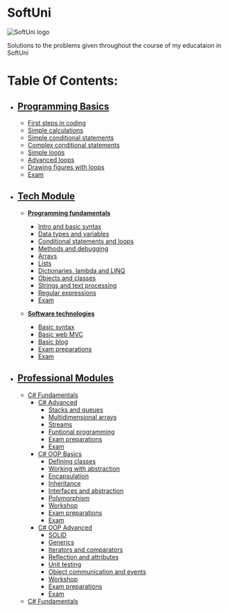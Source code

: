 # SoftUni
![SoftUni logo](https://softuni.org/Content/images/open-graph/softuni-default-og.png)

Solutions to the problems given throughout the course of my educataion in SoftUni

# Table Of Contents:

- ## [Programming Basics](https://github.com/KiroKirilov/SoftUni/tree/master/ProgrammingBasics)
  - [First steps in coding](https://github.com/KiroKirilov/SoftUni/tree/master/ProgrammingBasics/FirstStepsInCoding)
  - [Simple calculations](https://github.com/KiroKirilov/SoftUni/tree/master/ProgrammingBasics/SimpleCalculations)
  - [Simple conditional statements](https://github.com/KiroKirilov/SoftUni/tree/master/ProgrammingBasics/SimpleConditionalStatements)
  - [Complex conditional statements](https://github.com/KiroKirilov/SoftUni/tree/master/ProgrammingBasics/ComplexConditionalStatements)
  - [Simple loops](https://github.com/KiroKirilov/SoftUni/tree/master/ProgrammingBasics/SimpleLoops)
  - [Advanced loops](https://github.com/KiroKirilov/SoftUni/tree/master/ProgrammingBasics/AdvancedLoops)
  - [Drawing figures with loops](https://github.com/KiroKirilov/SoftUni/tree/master/ProgrammingBasics/DrawingFiguresWithLoops)
  - [Exam](https://github.com/KiroKirilov/SoftUni/tree/master/ProgrammingBasics/Exam)
  
 - ## [Tech Module](https://github.com/KiroKirilov/SoftUni/tree/master/TechModule)
    - **[Programming fundamentals](https://github.com/KiroKirilov/SoftUni/tree/master/TechModule/ProgrammingFundamentals)**
      - [Intro and basic syntax](https://github.com/KiroKirilov/SoftUni/tree/master/TechModule/ProgrammingFundamentals/IntroAndBasicSyntax)
      - [Data types and variables](https://github.com/KiroKirilov/SoftUni/tree/master/TechModule/ProgrammingFundamentals/DataTypesAndVariables)
      - [Conditional statements and loops](https://github.com/KiroKirilov/SoftUni/tree/master/TechModule/ProgrammingFundamentals/ConditionalStatementsAndLoops)
      - [Methods and debugging](https://github.com/KiroKirilov/SoftUni/tree/master/TechModule/ProgrammingFundamentals/MethodsAndDebugging)
      - [Arrays](https://github.com/KiroKirilov/SoftUni/tree/master/TechModule/ProgrammingFundamentals/Arrays)
      - [Lists](https://github.com/KiroKirilov/SoftUni/tree/master/TechModule/ProgrammingFundamentals/Lists)
      - [Dictionaries, lambda and LINQ](https://github.com/KiroKirilov/SoftUni/tree/master/TechModule/ProgrammingFundamentals/DictionariesLambdaAndLINQ)
      - [Objects and classes](https://github.com/KiroKirilov/SoftUni/tree/master/TechModule/ProgrammingFundamentals/ObjectsAndClasses)
      - [Strings and text processing](https://github.com/KiroKirilov/SoftUni/tree/master/TechModule/ProgrammingFundamentals/StringsAndTextProcessing)
      - [Regular expressions](https://github.com/KiroKirilov/SoftUni/tree/master/TechModule/ProgrammingFundamentals/RegularExpressions)
      - [Exam](https://github.com/KiroKirilov/SoftUni/tree/master/TechModule/ProgrammingFundamentals/Exam(05.11.2017))
      
     - **[Software technologies](https://github.com/KiroKirilov/SoftUni/tree/master/TechModule/SoftwareTechnologies)**
        - [Basic syntax](https://github.com/KiroKirilov/SoftUni/tree/master/TechModule/SoftwareTechnologies/BasicSyntax)          
        - [Basic web MVC](https://github.com/KiroKirilov/SoftUni/tree/master/TechModule/SoftwareTechnologies/BasicWebMVC)      
        - [Basic blog](https://github.com/KiroKirilov/SoftUni/tree/master/TechModule/SoftwareTechnologies/BasicBlog)          
        - [Exam preparations](https://github.com/KiroKirilov/SoftUni/tree/master/TechModule/SoftwareTechnologies/ExamPreps)         
        - [Exam](https://github.com/KiroKirilov/SoftUni/tree/master/TechModule/SoftwareTechnologies/Exam/Log%20Noziroh)
        
- ## [Professional Modules](https://github.com/KiroKirilov/SoftUni/tree/master/ProfessionalModules)
  - [C# Fundamentals](https://github.com/KiroKirilov/SoftUni/tree/master/ProfessionalModules/C%23Fundamentals)
    - [C# Advanced](https://github.com/KiroKirilov/SoftUni/tree/master/ProfessionalModules/C%23Fundamentals/AdvancedC%23)
      - [Stacks and queues](https://github.com/KiroKirilov/SoftUni/tree/master/ProfessionalModules/C%23Fundamentals/AdvancedC%23/StacksAndQueues)
      - [Multidimensional arrays](https://github.com/KiroKirilov/SoftUni/tree/master/ProfessionalModules/C%23Fundamentals/AdvancedC%23/MultidimensionalArrays)
      - [Streams](https://github.com/KiroKirilov/SoftUni/tree/master/ProfessionalModules/C%23Fundamentals/AdvancedC%23/Streams)
      - [Funtional programming](https://github.com/KiroKirilov/SoftUni/tree/master/ProfessionalModules/C%23Fundamentals/AdvancedC%23/FunctionalProgramming)
      - [Exam preparations](https://github.com/KiroKirilov/SoftUni/tree/master/ProfessionalModules/C%23Fundamentals/AdvancedC%23/Exam%20Preps)
      - [Exam](https://github.com/KiroKirilov/SoftUni/tree/master/ProfessionalModules/C%23Fundamentals/AdvancedC%23/Exam(11.02.2018))
    - [C# OOP Basics](https://github.com/KiroKirilov/SoftUni/tree/master/ProfessionalModules/C%23Fundamentals/C%23OOPBasics)
      - [Defining classes](https://github.com/KiroKirilov/SoftUni/tree/master/ProfessionalModules/C%23Fundamentals/C%23OOPBasics/DefiningClasses)
      - [Working with abstraction](https://github.com/KiroKirilov/SoftUni/tree/master/ProfessionalModules/C%23Fundamentals/C%23OOPBasics/WorkingWithAbstraction)
      - [Encapsulation](https://github.com/KiroKirilov/SoftUni/tree/master/ProfessionalModules/C%23Fundamentals/C%23OOPBasics/Encapsulation)
      - [Inheritance](https://github.com/KiroKirilov/SoftUni/tree/master/ProfessionalModules/C%23Fundamentals/C%23OOPBasics/Inheritance)
      - [Interfaces and abstraction](https://github.com/KiroKirilov/SoftUni/tree/master/ProfessionalModules/C%23Fundamentals/C%23OOPBasics/InterfacesAndAbstraction)
      - [Polymorphism](https://github.com/KiroKirilov/SoftUni/tree/master/ProfessionalModules/C%23Fundamentals/C%23OOPBasics/Polymorphism)
      - [Workshop](https://github.com/KiroKirilov/SoftUni/tree/master/ProfessionalModules/C%23Fundamentals/C%23OOPBasics/Workshop)
      - [Exam preparations](https://github.com/KiroKirilov/SoftUni/tree/master/ProfessionalModules/C%23Fundamentals/C%23OOPBasics/ExamPreps)
      - [Exam](https://github.com/KiroKirilov/SoftUni/tree/master/ProfessionalModules/C%23Fundamentals/C%23OOPBasics/Exam(DungeonsAndCodeWizards))
    - [C# OOP Advanced](https://github.com/KiroKirilov/SoftUni/tree/master/ProfessionalModules/C%23Fundamentals/C%23OOPAdvanced)
      - [SOLID](https://github.com/KiroKirilov/SoftUni/tree/master/ProfessionalModules/C%23Fundamentals/C%23OOPAdvanced/SOLID)
      - [Generics](https://github.com/KiroKirilov/SoftUni/tree/master/ProfessionalModules/C%23Fundamentals/C%23OOPAdvanced/Generics)
      - [Iterators and comparators](https://github.com/KiroKirilov/SoftUni/tree/master/ProfessionalModules/C%23Fundamentals/C%23OOPAdvanced/IteratorsAndComparers)
      - [Reflection and attributes](https://github.com/KiroKirilov/SoftUni/tree/master/ProfessionalModules/C%23Fundamentals/C%23OOPAdvanced/ReflectionAndAttributes)
      - [Unit testing](https://github.com/KiroKirilov/SoftUni/tree/master/ProfessionalModules/C%23Fundamentals/C%23OOPAdvanced/UnitTesting)
      - [Object communication and events](https://github.com/KiroKirilov/SoftUni/tree/master/ProfessionalModules/C%23Fundamentals/C%23OOPAdvanced/ObjectCommunicationAndEvents)
      - [Workshop](https://github.com/KiroKirilov/SoftUni/tree/master/ProfessionalModules/C%23Fundamentals/C%23OOPAdvanced/Workshop)
      - [Exam preparations](https://github.com/KiroKirilov/SoftUni/tree/master/ProfessionalModules/C%23Fundamentals/C%23OOPAdvanced/ExamPreps)
      - [Exam](https://github.com/KiroKirilov/SoftUni/tree/master/ProfessionalModules/C%23Fundamentals/C%23OOPAdvanced/Exam(Festival))
  - [C# Fundamentals](https://github.com/KiroKirilov/SoftUni/tree/master/ProfessionalModules/C%23DBFundamentals)
    
